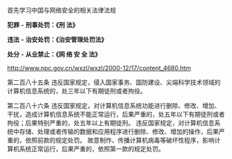 首先学习中国与网络安全的相关法律法规

**犯罪** **-** **刑事处罚：《刑 法》**

**违法** **-** **治安处罚：《治安管理处罚法》**

**处分** **-** **从业禁止：《网 络 安 全 法》**

http://www.npc.gov.cn/wxzl/wxzl/2000-12/17/content_4680.htm

第二百八十五条  违反国家规定，侵入国家事务、国防建设、尖端科学技术领域的计算机信息系统的，处三年以下有期徒刑或者拘役。

第二百八十六条  违反国家规定，对计算机信息系统功能进行删除、修改、增加、干扰，造成计算机信息系统不能正常运行，后果严重的，处五年以下有期徒刑或者拘役；后果特别严重的，处五年以上有期徒刑。
     违反国家规定，对计算机信息系统中存储、处理或者传输的数据和应用程序进行删除、修改、增加的操作，后果严重的，依照前款的规定处罚。
     故意制作、传播计算机病毒等破坏性程序，影响计算机系统正常运行，后果严重的，依照第一款的规定处罚。